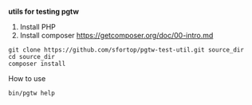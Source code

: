 **utils for testing pgtw**

1. Install PHP
2. Install composer
https://getcomposer.org/doc/00-intro.md


```
git clone https://github.com/sfortop/pgtw-test-util.git source_dir
cd source_dir
composer install
```

How to use

```
bin/pgtw help
```


